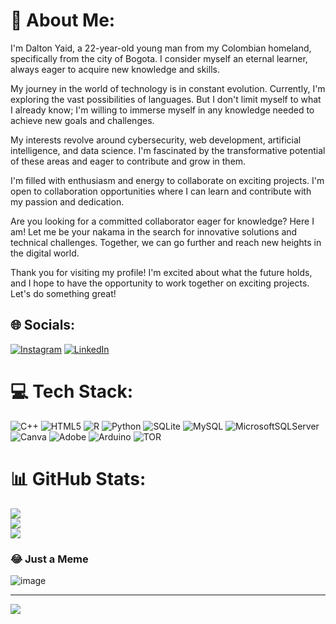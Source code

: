 # 💫 About Me:
I'm Dalton Yaid, a 22-year-old young man from my Colombian homeland, specifically from the city of Bogota. I consider myself an eternal learner, always eager to acquire new knowledge and skills.

My journey in the world of technology is in constant evolution. Currently, I'm exploring the vast possibilities of languages. But I don't limit myself to what I already know; I'm willing to immerse myself in any knowledge needed to achieve new goals and challenges.

My interests revolve around cybersecurity, web development, artificial intelligence, and data science. I'm fascinated by the transformative potential of these areas and eager to contribute and grow in them.

I'm filled with enthusiasm and energy to collaborate on exciting projects. I'm open to collaboration opportunities where I can learn and contribute with my passion and dedication.

Are you looking for a committed collaborator eager for knowledge? Here I am! Let me be your nakama in the search for innovative solutions and technical challenges. Together, we can go further and reach new heights in the digital world.

Thank you for visiting my profile! I'm excited about what the future holds, and I hope to have the opportunity to work together on exciting projects. Let's do something great!




## 🌐 Socials:
[![Instagram](https://img.shields.io/badge/Instagram-%23E4405F.svg?logo=Instagram&logoColor=white)]([https://instagram.com/@unchurcomass?igsh=Y3Z4YmRtdHhzcHF6]) [![LinkedIn](https://img.shields.io/badge/LinkedIn-%230077B5.svg?logo=linkedin&logoColor=white)](www.linkedin.com/in/dalton-yaid-torres-rondón-5b3251230) 



# 💻 Tech Stack:
![C++](https://img.shields.io/badge/c++-%2300599C.svg?style=for-the-badge&logo=c%2B%2B&logoColor=white) ![HTML5](https://img.shields.io/badge/html5-%23E34F26.svg?style=for-the-badge&logo=html5&logoColor=white) ![R](https://img.shields.io/badge/r-%23276DC3.svg?style=for-the-badge&logo=r&logoColor=white) ![Python](https://img.shields.io/badge/python-3670A0?style=for-the-badge&logo=python&logoColor=ffdd54) ![SQLite](https://img.shields.io/badge/sqlite-%2307405e.svg?style=for-the-badge&logo=sqlite&logoColor=white) ![MySQL](https://img.shields.io/badge/mysql-%2300000f.svg?style=for-the-badge&logo=mysql&logoColor=white) ![MicrosoftSQLServer](https://img.shields.io/badge/Microsoft%20SQL%20Server-CC2927?style=for-the-badge&logo=microsoft%20sql%20server&logoColor=white) ![Canva](https://img.shields.io/badge/Canva-%2300C4CC.svg?style=for-the-badge&logo=Canva&logoColor=white) ![Adobe](https://img.shields.io/badge/adobe-%23FF0000.svg?style=for-the-badge&logo=adobe&logoColor=white) ![Arduino](https://img.shields.io/badge/-Arduino-00979D?style=for-the-badge&logo=Arduino&logoColor=white) ![TOR](https://img.shields.io/badge/tor-%237E4798.svg?style=for-the-badge&logo=tor-project&logoColor=white)



# 📊 GitHub Stats:
![](https://github-readme-stats.vercel.app/api?username=DaltonYaid&theme=dark&hide_border=false&include_all_commits=false&count_private=false)<br/>
![](https://github-readme-streak-stats.herokuapp.com/?user=DaltonYaid&theme=dark&hide_border=false)<br/>
![](https://github-readme-stats.vercel.app/api/top-langs/?username=DaltonYaid&theme=dark&hide_border=false&include_all_commits=false&count_private=false&layout=compact)






### 😂 Just a Meme
![image](https://github.com/DaltonYaid/DaltonYaid/assets/116469382/42240567-3f35-44b9-afb7-56642921bda6)

---
[![](https://visitcount.itsvg.in/api?id=DaltonYaid&icon=0&color=0)](https://visitcount.itsvg.in)

<!-- Proudly created with GPRM ( https://gprm.itsvg.in ) -->
